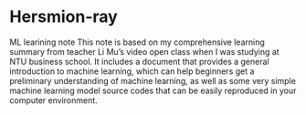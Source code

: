 # Hersmion-ray
ML learining note
This note is based on my comprehensive learning summary from teacher Li Mu’s video open class when I was studying at NTU business school. It includes a document that provides a general introduction to machine learning, which can help beginners get a preliminary understanding of machine learning, as well as some very simple machine learning model source codes that can be easily reproduced in your computer environment.

